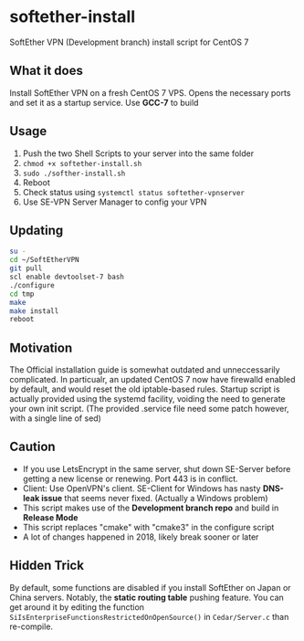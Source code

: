 # softether-install
SoftEther VPN (Development branch) install script for CentOS 7

## What it does
Install SoftEther VPN on a fresh CentOS 7 VPS. Opens the necessary ports and set it as a startup service. Use **GCC-7** to build

## Usage
1. Push the two Shell Scripts to your server into the same folder
2. ```chmod +x softether-install.sh```
3. ```sudo ./softher-install.sh```
4. Reboot
5. Check status using ```systemctl status softether-vpnserver```
6. Use SE-VPN Server Manager to config your VPN

## Updating

```bash
su -
cd ~/SoftEtherVPN
git pull
scl enable devtoolset-7 bash
./configure
cd tmp
make
make install
reboot
```

## Motivation
The Official installation guide is somewhat outdated and unneccessarily complicated. In particualr, an updated CentOS 7 now have firewalld enabled by default, and would reset the old iptable-based rules. Startup script is actually provided using the systemd facility, voiding the need to generate your own init script. (The provided .service file need some patch however, with a single line of sed)

## Caution
* If you use LetsEncrypt in the same server, shut down SE-Server before getting a new license or renewing. Port 443 is in conflict.
* Client: Use OpenVPN's client. SE-Client for Windows has nasty **DNS-leak issue** that seems never fixed. (Actually a Windows problem)
* This script makes use of the **Development branch repo** and build in **Release Mode**
* This script replaces "cmake" with "cmake3" in the configure script
* A lot of changes happened in 2018, likely break sooner or later

## Hidden Trick
By default, some functions are disabled if you install SoftEther on Japan or China servers. Notably, the __static routing table__ pushing feature. You can get around it by editing the function ```SiIsEnterpriseFunctionsRestrictedOnOpenSource()``` in ```Cedar/Server.c``` than re-compile.
